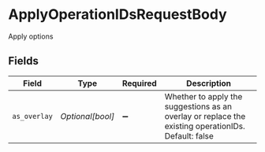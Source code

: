 # ApplyOperationIDsRequestBody

Apply options


## Fields

| Field                                                                                               | Type                                                                                                | Required                                                                                            | Description                                                                                         |
| --------------------------------------------------------------------------------------------------- | --------------------------------------------------------------------------------------------------- | --------------------------------------------------------------------------------------------------- | --------------------------------------------------------------------------------------------------- |
| `as_overlay`                                                                                        | *Optional[bool]*                                                                                    | :heavy_minus_sign:                                                                                  | Whether to apply the suggestions as an overlay or replace the existing operationIDs. Default: false |